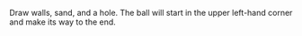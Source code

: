 Draw walls, sand, and a hole. The ball will start in the upper left-hand corner and make its way to the end.
